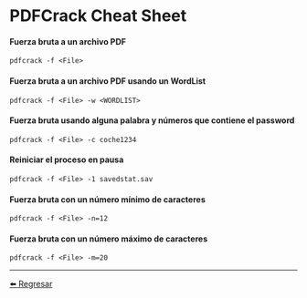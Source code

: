 # PDFCrack Cheat Sheet

#### Fuerza bruta a un archivo PDF
```
pdfcrack -f <File>
```

#### Fuerza bruta a un archivo PDF usando un WordList
```
pdfcrack -f <File> -w <WORDLIST>
```

#### Fuerza bruta usando alguna palabra y números que contiene el password
```
pdfcrack -f <File> -c coche1234
```

#### Reiniciar el proceso en pausa
```
pdfcrack -f <File> -1 savedstat.sav
```

#### Fuerza bruta con un número mínimo de caracteres
```
pdfcrack -f <File> -n=12
```

#### Fuerza bruta con un número máximo de caracteres
```
pdfcrack -f <File> -m=20
```

---

[:arrow_left: Regresar](https://github.com/m4lal0/cheatsheets)